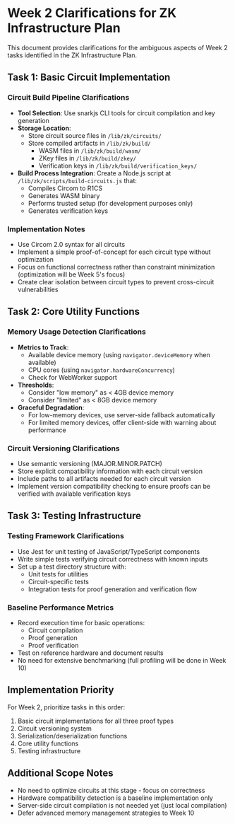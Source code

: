 # Week 2 Clarifications for ZK Infrastructure Plan

This document provides clarifications for the ambiguous aspects of Week 2 tasks identified in the ZK Infrastructure Plan.

## Task 1: Basic Circuit Implementation

### Circuit Build Pipeline Clarifications
- **Tool Selection**: Use snarkjs CLI tools for circuit compilation and key generation
- **Storage Location**: 
  - Store circuit source files in `/lib/zk/circuits/`
  - Store compiled artifacts in `/lib/zk/build/`
    - WASM files in `/lib/zk/build/wasm/`
    - ZKey files in `/lib/zk/build/zkey/`
    - Verification keys in `/lib/zk/build/verification_keys/`
- **Build Process Integration**: Create a Node.js script at `/lib/zk/scripts/build-circuits.js` that:
  - Compiles Circom to R1CS
  - Generates WASM binary
  - Performs trusted setup (for development purposes only)
  - Generates verification keys

### Implementation Notes
- Use Circom 2.0 syntax for all circuits
- Implement a simple proof-of-concept for each circuit type without optimization
- Focus on functional correctness rather than constraint minimization (optimization will be Week 5's focus)
- Create clear isolation between circuit types to prevent cross-circuit vulnerabilities

## Task 2: Core Utility Functions

### Memory Usage Detection Clarifications
- **Metrics to Track**:
  - Available device memory (using `navigator.deviceMemory` when available)
  - CPU cores (using `navigator.hardwareConcurrency`)
  - Check for WebWorker support
- **Thresholds**:
  - Consider "low memory" as < 4GB device memory
  - Consider "limited" as < 8GB device memory
- **Graceful Degradation**:
  - For low-memory devices, use server-side fallback automatically
  - For limited memory devices, offer client-side with warning about performance

### Circuit Versioning Clarifications
- Use semantic versioning (MAJOR.MINOR.PATCH)
- Store explicit compatibility information with each circuit version
- Include paths to all artifacts needed for each circuit version
- Implement version compatibility checking to ensure proofs can be verified with available verification keys

## Task 3: Testing Infrastructure

### Testing Framework Clarifications
- Use Jest for unit testing of JavaScript/TypeScript components
- Write simple tests verifying circuit correctness with known inputs
- Set up a test directory structure with:
  - Unit tests for utilities
  - Circuit-specific tests
  - Integration tests for proof generation and verification flow

### Baseline Performance Metrics
- Record execution time for basic operations:
  - Circuit compilation
  - Proof generation
  - Proof verification
- Test on reference hardware and document results
- No need for extensive benchmarking (full profiling will be done in Week 10)

## Implementation Priority

For Week 2, prioritize tasks in this order:
1. Basic circuit implementations for all three proof types
2. Circuit versioning system
3. Serialization/deserialization functions
4. Core utility functions 
5. Testing infrastructure

## Additional Scope Notes

- No need to optimize circuits at this stage - focus on correctness
- Hardware compatibility detection is a baseline implementation only
- Server-side circuit compilation is not needed yet (just local compilation)
- Defer advanced memory management strategies to Week 10